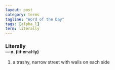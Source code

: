 ```yaml
---
layout: post
category: terms
tagline: "Word of the Day"
tags: [alpha_l]
term: literally
---
```


<h3>Literally<br/> <small>&mdash; n. (lit<span>&middot;</span>er<span>&middot;</span>al<span>&middot;</span>ly)</small></h3>
<p><ol>
<li>a trashy, narrow street with walls on each side</li>
</ol></p>
